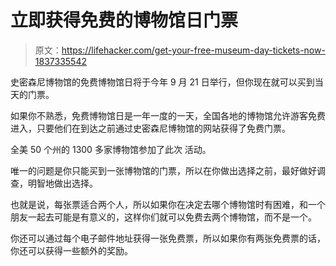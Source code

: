 # 立即获得免费的博物馆日门票

> 原文：<https://lifehacker.com/get-your-free-museum-day-tickets-now-1837335542>

史密森尼博物馆的免费博物馆日将于今年 9 月 21 日举行，但你现在就可以买到当天的门票。



如果你不熟悉，免费博物馆日是一年一度的一天，全国各地的博物馆允许游客免费进入，只要他们在到达之前通过史密森尼博物馆的网站获得了免费门票。

全美 50 个州的 1300 多家博物馆参加了此次 活动。

唯一的问题是你只能买到一张博物馆的门票，所以在你做出选择之前，最好做好调查，明智地做出选择。

也就是说，每张票适合两个人，所以如果你在决定去哪个博物馆时有困难，和一个朋友一起去可能是有意义的，这样你们就可以免费去两个博物馆，而不是一个。

你还可以通过每个电子邮件地址获得一张免费票，所以如果你有两张免费票的话，你还可以获得一些额外的奖励。